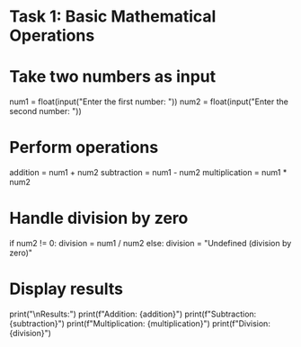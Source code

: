 # Task 1: Basic Mathematical Operations

# Take two numbers as input
num1 = float(input("Enter the first number: "))
num2 = float(input("Enter the second number: "))

# Perform operations
addition = num1 + num2
subtraction = num1 - num2
multiplication = num1 * num2
# Handle division by zero
if num2 != 0:
    division = num1 / num2
else:
    division = "Undefined (division by zero)"

# Display results
print("\nResults:")
print(f"Addition: {addition}")
print(f"Subtraction: {subtraction}")
print(f"Multiplication: {multiplication}")
print(f"Division: {division}")
